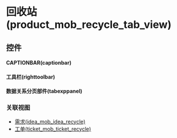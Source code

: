 # 回收站(product_mob_recycle_tab_view)  <!-- {docsify-ignore-all} -->



## 控件
#### CAPTIONBAR(captionbar)
#### 工具栏(righttoolbar)
#### 数据关系分页部件(tabexppanel)


### 关联视图
  * [需求(idea_mob_idea_recycle)](app/view/idea_mob_idea_recycle)
  * [工单(ticket_mob_ticket_recycle)](app/view/ticket_mob_ticket_recycle)

<script>
 const { createApp } = Vue
  createApp({
    data() {
      return {

      }
    }
  }).use(ElementPlus).mount('#app')
</script>